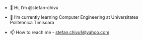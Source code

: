 - 👋 Hi, I’m @stefan-chivu

- 🌱 I’m currently learning Computer Engineering at Universitatea Politehnica Timisoara

- 📫 How to reach me - stefan.chivu1@yahoo.com
